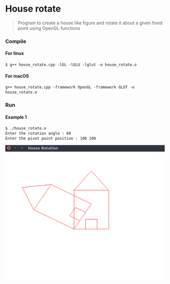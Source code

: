 # House rotate
> Program to create a house like figure and rotate it about a given fixed point using OpenGL functions

### Compile

#### For linux
```
$ g++ house_rotate.cpp -lGL -lGLU -lglut -o house_rotate.o
```

#### For macOS
```
g++ house_rotate.cpp -framework OpenGL -framework GLUT -o house_rotate.o
```

### Run

#### Example 1
```
$ ./house_rotate.o
Enter the rotation angle : 60
Enter the pivot point position : 100 100
```

![Example 1 Screenshot](ss1.png)    
